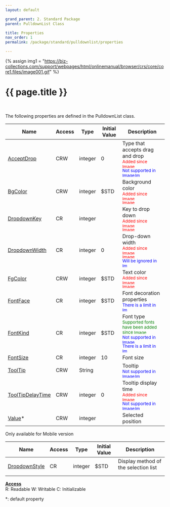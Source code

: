 ```yaml
---
layout: default

grand_parent: 2. Standard Package
parent: PulldownList Class

title: Properties
nav_order: 1
permalink: /package/standard/pulldownlist/properties

---
```

{% assign img1 = "https://biz-collections.com/support/webpages/html/onlinemanual/browser/crs/core/core1.files/image001.gif" %}


# {{ page.title }}
<br>

The following properties are defined in the PulldownList class.

|Name       | Access | Type   | Initial Value | Description |
|----------	|--------|--------|---------------|-------------|
|[AcceptDrop](/package/standard/pulldownlist/properties/acceptdrop) | CRW | integer | 0 | Type that accepts drag and drop <br><small><span style="color:red">Added since <img src="https://biz-collections.com/support/webpages/html/onlinemanual/browser/crs/ver_images/ver-add410.gif" alt="Image" width="50" height="12"></span></small><br><small><span style="color:blue">Not supported in <img src="https://biz-collections.com/support/webpages/html/onlinemanual/browser/crs/ver_images/mver-non.gif" alt="Image" width="40" height="12"><img src="https://biz-collections.com/support/webpages/html/onlinemanual/browser/crs/ver_images/aiver-non.gif" alt="Image" width="18" height="12"></span></small>  |
|[BgColor](/package/standard/pulldownlist/properties/bgcolor) | CRW | integer | $STD | Background color<br><small><span style="color:red">Added since <img src="https://biz-collections.com/support/webpages/html/onlinemanual/browser/crs/ver_images/ver-add430.gif" alt="Image" width="50" height="12"><img src="https://biz-collections.com/support/webpages/html/onlinemanual/browser/crs/ver_images/mver-add322.gif" alt="Image" width="86" height="12"></span></small> |
|[DropdownKey](/package/standard/pulldownlist/properties/dropdownkey) | CR | integer |  | Key to drop down<br><small><span style="color:red">Added since <img src="https://biz-collections.com/support/webpages/html/onlinemanual/browser/crs/ver_images/ver-add500.gif" alt="Image" width="50" height="12"><img src="https://biz-collections.com/support/webpages/html/onlinemanual/browser/crs/ver_images/mver-add450.gif" alt="Image" width="86" height="12"></span></small> |
|[DropdownWidth](/package/standard/pulldownlist/properties/dropdownwidth) | CR | integer | 0 | Drop-down width<br><small><span style="color:red">Added since <img src="https://biz-collections.com/support/webpages/html/onlinemanual/browser/crs/ver_images/ver-add412.gif" alt="Image" width="50" height="12"><img src="https://biz-collections.com/support/webpages/html/onlinemanual/browser/crs/ver_images/mver-add300.gif" alt="Image" width="86" height="12"></span></small><br><small><span style="color:blue">Will be ignored in <img src="https://biz-collections.com/support/webpages/html/onlinemanual/browser/crs/ver_images/aiver-non.gif" alt="Image" width="18" height="12"></span></small> |
|[FgColor](/package/standard/pulldownlist/properties/fgcolor) | CRW | integer | $STD | Text color<br><small><span style="color:red">Added since <img src="https://biz-collections.com/support/webpages/html/onlinemanual/browser/crs/ver_images/ver-add430.gif" alt="Image" width="50" height="12"><img src="https://biz-collections.com/support/webpages/html/onlinemanual/browser/crs/ver_images/mver-add322.gif" alt="Image" width="86" height="12"></span></small> |
|[FontFace](/package/standard/pulldownlist/properties/fontface) | CR | integer | $STD | Font decoration properties <br><small><span style="color:blue">There is a limit in <img src="https://biz-collections.com/support/webpages/html/onlinemanual/browser/crs/ver_images/aiver-non.gif" alt="Image" width="18" height="12"></span></small> |
|[FontKind](/package/standard/pulldownlist/properties/fontkind) | CR | integer | $STD | Font type<br><small><span style="color:green">Supported fonts have been added since <img src="https://biz-collections.com/support/webpages/html/onlinemanual/browser/crs/ver_images/ver-change410.gif" alt="Image" width="50" height="12"></span></small><br><small><span style="color:blue">Not supported in <img src="https://biz-collections.com/support/webpages/html/onlinemanual/browser/crs/ver_images/mver-non.gif" alt="Image" width="40" height="12"></span></small><br><small><span style="color:blue">There is a limit in <img src="https://biz-collections.com/support/webpages/html/onlinemanual/browser/crs/ver_images/aiver-non.gif" alt="Image" width="18" height="12"></span></small> |
|[FontSize](/package/standard/pulldownlist/properties/fontsize) | CR | integer | 10 |  Font size |
|[ToolTip](/package/standard/pulldownlist/properties/toolTip) | CRW | String |   |    Tooltip  <br><small><span style="color:blue">Not supported in <img src="https://biz-collections.com/support/webpages/html/onlinemanual/browser/crs/ver_images/mver-non.gif" alt="Image" width="40" height="12"><img src="https://biz-collections.com/support/webpages/html/onlinemanual/browser/crs/ver_images/aiver-non.gif" alt="Image" width="18" height="12"></span></small>       |
|[ToolTipDelayTime](/package/standard/pulldownlist/properties/tooltipdelaytime) | CRW | integer | 0  |  Tooltip display time <br><small><span style="color:red">Added since <img src="https://biz-collections.com/support/webpages/html/onlinemanual/browser/crs/ver_images/ver-add420.gif" alt="Image" width="50" height="12"></span></small> <br><small><span style="color:blue">Not supported in <img src="https://biz-collections.com/support/webpages/html/onlinemanual/browser/crs/ver_images/mver-non.gif" alt="Image" width="40" height="12"><img src="https://biz-collections.com/support/webpages/html/onlinemanual/browser/crs/ver_images/aiver-non.gif" alt="Image" width="18" height="12"></span></small>        |
|[Value](/package/standard/pulldownlist/properties/value)* | CRW | integer |   |  Selected position           |

Only available for Mobile version

|Name       | Access | Type   | Initial Value | Description |
|----------	|--------|--------|---------------|-------------|
|[DropdownStyle](/package/standard/pulldownlist/properties/dropdownstyle) | CR | integer | $STD  |    Display method of the selection list  <br><small><span style="color:red"><img src="https://biz-collections.com/support/webpages/html/onlinemanual/browser/crs/ver_images/mver-add450.gif" width="86" height="12"></span></small>       |


<u><b>Access</b></u><br>
R: Readable
W: Writable
C: Initializable

*: default property
